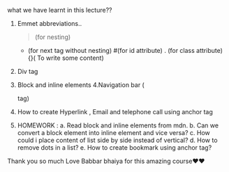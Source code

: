 what we have learnt in this lecture??
1. Emmet abbreviations..
    > (for nesting)
    + (for next tag without nesting)
    #(for id attribute)
    . (for class attribute)
    {}( To write some content)

2. Div tag
3. Block and inline elements
4.Navigation bar (<nav> tag)
5. How to create Hyperlink , Email and telephone call using anchor <a> tag
6. HOMEWORK : 
     a. Read block and inline elements from mdn.
     b. Can we convert a block element into inline element and vice versa?
     c. How could i place content of list side by side instead of vertical?
     d. How to remove dots in a list?
     e. How to create bookmark using anchor <a> tag?

Thank you so much Love Babbar bhaiya for this amazing course❤❤
